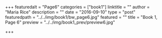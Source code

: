 +++
featuredalt = "Page6"
categories = ["book1"]
linktitle = ""
author = "Maria Rice"
description = ""
date = "2016-09-10"
type = "post"
featuredpath = "../../img/book1/bw_page6.jpg"
featured = ""
title = "Book 1, Page 6"
preview = "../../img/book1_prev/preview6.jpg"

+++

